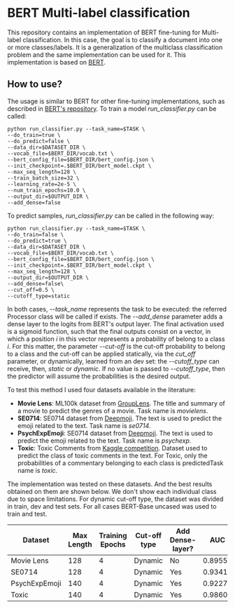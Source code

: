 # BERT Multi-label classification

This repository contains an implementation of BERT fine-tuning for Multi-label classification. In this case, the goal is to classify a document into one or more classes/labels. It is a generalization of the multiclass classification problem and the same implementation can be used for it. This implementation is based on [BERT](https://arxiv.org/pdf/1810.04805.pdf).

## How to use?

The usage is similar to BERT for other fine-tuning implementations, such as described in [BERT's repository](https://github.com/google-research/bert). To train a model *run_classifier.py* can be called:

```
python run_classifier.py --task_name=$TASK \
--do_train=true \
--do_predict=false \
--data_dir=$DATASET_DIR \
--vocab_file=$BERT_DIR/vocab.txt \
--bert_config_file=$BERT_DIR/bert_config.json \
--init_checkpoint=.$BERT_DIR/bert_model.ckpt \
--max_seq_length=128 \
--train_batch_size=32 \
--learning_rate=2e-5 \
--num_train_epochs=10.0 \
--output_dir=$OUTPUT_DIR \
--add_dense=false
```
To predict samples, *run_classifier.py* can be called in the following way:

```
python run_classifier.py --task_name=$TASK \
--do_train=false \
--do_predict=true \
--data_dir=$DATASET_DIR \
--vocab_file=$BERT_DIR/vocab.txt \
--bert_config_file=$BERT_DIR/bert_config.json \
--init_checkpoint=.$BERT_DIR/bert_model.ckpt \
--max_seq_length=128 \
--output_dir=$OUTPUT_DIR \
--add_dense=false\
--cut_off=0.5 \
--cutoff_type=static
```

In both cases, *--task_name* represents the task to be executed: the referred Processor class will be called if exists. The *--add_dense* parameter adds a dense layer to the logits from BERT's output layer. The final activation used is a sigmoid function, such that the final outputs consist on a vector, in which a position *i* in this vector represents a probability of belong to a class *i*. For this matter, the parameter *--cut-off* is the cut-off probability to belong to a class and the cut-off can be applied statically, via the *cut_off* parameter, or dynamically, learned from an dev set: the *--cutoff_type* can receive, then, *static* or *dynamic*. If no value is passed to *--cutoff_type*, then the predictor will assume the probabilities is the desired output.

To test this method I used four datasets available in the literature: 

* **Movie Lens**: ML100k dataset from [GroupLens](https://grouplens.org/datasets/movielens/). The title and summary of a movie to predict the genres of a movie. Task name is *movielens*.
* **SE0714**: SE0714 dataset from [Deepmoji](https://arxiv.org/pdf/1708.00524.pdf). The text is used to predict the emoji related to the text. Task name is *se0714*.
* **PsychExpEmoji**: SE0714 dataset from [Deepmoji](https://arxiv.org/pdf/1708.00524.pdf). The text is used to predict the emoji related to the text. Task name is *psychexp*.
* **Toxic**: Toxic Comments from [Kaggle competition](https://www.kaggle.com/c/jigsaw-toxic-comment-classification-challenge/data).  Dataset used to predict the class of toxic comments in the text. For Toxic, only the probabilities of a commentary belonging to each class is predictedTask name is *toxic*.

The implementation was tested on these datasets. And the best results obtained on them are shown below. We don't show each individual class due to space limitations. For dynamic cut-off type, the dataset was divided in train, dev and test sets. For all cases BERT-Base uncased was used to train and test.

| Dataset | Max Length | Training Epochs | Cut-off type | Add Dense-layer? | AUC | Hamming Loss | F1 |
| ------------- |------------- |------------- |------------- |------------- |------------- |------------- |------------- |
| Movie Lens | 128  | 4 | Dynamic  | No |0.89554 |	0.09231 |	0.67236 |
| SE0714 | 128  | 4  | Dynamic | Yes |0.93413 |	0.0573 |	0.67855 |
| PsychExpEmoji | 140  | 4 | Dynamic  | Yes | 0.9227 | 0.08031	| 0.73281 |
| Toxic | 140  | 4  | Dynamic | Yes | 0.98606 | NA	| NA |
